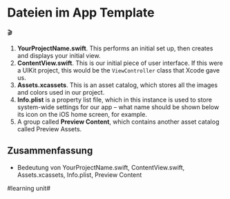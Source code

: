 # Dateien im App Template
🎬


1.  **YourProjectName.swift**. This performs an initial set up, then creates and displays your initial view.
2.  **ContentView.swift**. This is our initial piece of user interface. If this were a UIKit project, this would be the  `ViewController`  class that Xcode gave us.
3.  **Assets.xcassets**. This is an asset catalog, which stores all the images and colors used in our project.
4.  **Info.plist** is a property list file, which in this instance is used to store system-wide settings for our app – what name should be shown below its icon on the iOS home screen, for example.
5.  A group called **Preview Content**, which contains another asset catalog called Preview Assets.

## Zusammenfassung
- Bedeutung von YourProjectName.swift, ContentView.swift, Assets.xcassets, Info.plist, Preview Content

#learning unit#